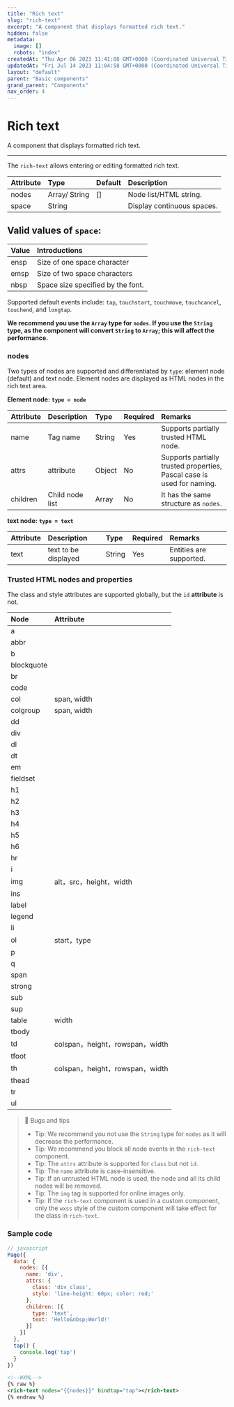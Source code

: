 ```yaml
---
title: "Rich text"
slug: "rich-text"
excerpt: "A component that displays formatted rich text."
hidden: false
metadata: 
  image: []
  robots: "index"
createdAt: "Thu Apr 06 2023 11:41:08 GMT+0000 (Coordinated Universal Time)"
updatedAt: "Fri Jul 14 2023 11:04:58 GMT+0000 (Coordinated Universal Time)"
layout: "default"
parent: "Basic components"
grand_parent: "Components"
nav_order: 4
---
```

# Rich text 
A component that displays formatted rich text.
*** 
The `rich-text` allows entering or editing formatted rich text.

| Attribute | Type          | Default | Description                |
| :-------- | :------------ | :------ | :------------------------- |
| nodes     | Array/ String | \[]     | Node list/HTML string.     |
| space     | String        |         | Display continuous spaces. |

## Valid values of `space`:

| Value | Introductions                     |
| :---- | :-------------------------------- |
| ensp  | Size of one space character       |
| emsp  | Size of two space characters      |
| nbsp  | Space size specified by the font. |

Supported default events include: `tap`, `touchstart`, `touchmove`, `touchcancel`, `touchend`, and `longtap`.

**We recommend you use the `Array` type for `nodes`. If you use the `String` type, as the component will convert `String` to `Array`; this will affect the performance.**

### nodes

Two types of nodes are supported and differentiated by `type`: element node (default) and text node. Element nodes are displayed as HTML nodes in the rich text area.

**Element node:** **`type = node`**

| Attribute | Description     | Type   | Required | Remarks                                                                |
| :-------- | :-------------- | :----- | :------- | :--------------------------------------------------------------------- |
| name      | Tag name        | String | Yes      | Supports partially trusted HTML node.                                  |
| attrs     | attribute       | Object | No       | Supports partially trusted properties, Pascal case is used for naming. |
| children  | Child node list | Array  | No       | It has the same structure as `nodes`.                                  |

**text node:** **`type = text`**

| Attribute | Description          | Type   | Required | Remarks                 |
| :-------- | :------------------- | :----- | :------- | :---------------------- |
| text      | text to be displayed | String | Yes      | Entities are supported. |

### Trusted HTML nodes and properties

The class and style attributes are supported globally, but the `id` **attribute** is not.

| Node       | Attribute                    |
| :--------- | :--------------------------- |
| a          |                              |
| abbr       |                              |
| b          |                              |
| blockquote |                              |
| br         |                              |
| code       |                              |
| col        | span, width                  |
| colgroup   | span, width                  |
| dd         |                              |
| div        |                              |
| dl         |                              |
| dt         |                              |
| em         |                              |
| fieldset   |                              |
| h1         |                              |
| h2         |                              |
| h3         |                              |
| h4         |                              |
| h5         |                              |
| h6         |                              |
| hr         |                              |
| i          |                              |
| img        | alt，src，height，width         |
| ins        |                              |
| label      |                              |
| legend     |                              |
| li         |                              |
| ol         | start，type                   |
| p          |                              |
| q          |                              |
| span       |                              |
| strong     |                              |
| sub        |                              |
| sup        |                              |
| table      | width                        |
| tbody      |                              |
| td         | colspan，height，rowspan，width |
| tfoot      |                              |
| th         | colspan，height，rowspan，width |
| thead      |                              |
| tr         |                              |
| ul         |                              |

> 📘 Bugs and tips
> 
> - Tip: We recommend you not use the `String` type for `nodes` as it will decrease the performance.
> - Tip: We recommend you block all node events in the `rich-text` component.
> - Tip: The `attrs` attribute is supported for `class` but not `id`.
> - Tip: The `name` attribute is case-insensitive.
> - Tip: If an untrusted HTML node is used, the node and all its child nodes will be removed.
> - Tip: The `img` tag is supported for online images only.
> - Tip: If the `rich-text` component is used in a custom component, only the `wxss` style of the custom component will take effect for the class in `rich-text`.

### Sample code

```javascript
// javascript
Page({
  data: {
    nodes: [{
      name: 'div',
      attrs: {
        class: 'div_class',
        style: 'line-height: 60px; color: red;'
      },
      children: [{
        type: 'text',
        text: 'Hello&nbsp;World!'
      }]
    }]
  },
  tap() {
  	console.log('tap')
  }
})
```
```xml
<!--WXML-->
{% raw %}
<rich-text nodes="{{nodes}}" bindtap="tap"></rich-text>
{% endraw %}
```
